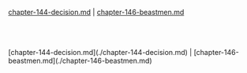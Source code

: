 [chapter-144-decision.md](./chapter-144-decision.md) | [chapter-146-beastmen.md](./chapter-146-beastmen.md) <br/>

<br/>
<br/> <br/>
[chapter-144-decision.md](./chapter-144-decision.md) | [chapter-146-beastmen.md](./chapter-146-beastmen.md) <br/>
